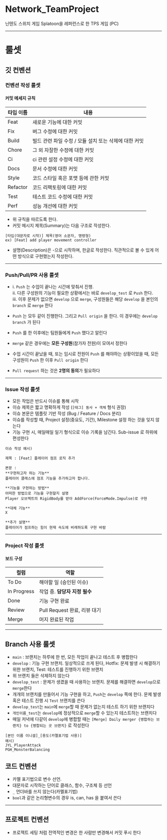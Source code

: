 # Network_TeamProject
닌텐도 스위치 게임 Splatoon을 레퍼런스로 한 TPS 게임 (PC)
***
# 룰셋
## 깃 컨벤션
### 컨벤션 작성 룰셋
#### 커밋 메세지 규칙 

| 타입 이름  | 내용                                                   |
|------------|--------------------------------------------------------|
| Feat       | 새로운 기능에 대한 커밋                                |
| Fix        | 버그 수정에 대한 커밋                                  |
| Build      | 빌드 관련 파일 수정 / 모듈 설치 또는 삭제에 대한 커밋 |
| Chore      | 그 외 자잘한 수정에 대한 커밋                          |
| Ci         | ci 관련 설정 수정에 대한 커밋                         |
| Docs       | 문서 수정에 대한 커밋                                  |
| Style      | 코드 스타일 혹은 포맷 등에 관한 커밋                  |
| Refactor   | 코드 리팩토링에 대한 커밋                              |
| Test       | 테스트 코드 수정에 대한 커밋                           |
| Perf       | 성능 개선에 대한 커밋                                  |

- 위 규칙을 따르도록 한다.
- 커밋 메시지 제목(Summary)는 다음 구조로 작성한다.
```
[타입(대문자로 시작)] 제목(영어 소문자, 명령형)
ex) [Feat] add player movement controller
```
- 설명(Description)은 -으로 시작하며, 한글로 작성한다. 직관적으로 볼 수 있게 어떤 방식으로 구현했는지 작성한다.
---
### Push/Pull/PR 사용 룰셋
- i. `Push` 는 수업이 끝나는 시간에 맞춰서 진행.  
 ii. 다른 구성원의 기능이 필요한 상황에서는 바로 `develop_test` 로 `Push` 한다.  
iii. 이후 문제가 없으면 `develop` 으로 `merge`, 구성원들은 해당 `develop` 을 본인의 `branch` 로 `merge` 한다

- `Push` 는 모두 같이 진행한다. 그리고 `Pull origin` 을 한다. 이 경우에는 `develop branch` 가 된다
- `Push` 를 한 이후에는 팀원들에게 `Push` 했다고 알린다
- `merge` 같은 경우에는 **모든 구성원**(참가자 전원)이 모여서 정한다
- 수업 시간이 끝났을 때, 또는 임시로 전원이 `Push` 를 해야하는 상황이었을 때, 모든 구성원이 `Push` 한 이후 `Pull origin` 한다
- `Pull request` 하는 것은 **2명의 동의**가 필요하다
---
### Issue 작성 룰셋
- 모든 작업은 반드시 이슈를 통해 시작
- 이슈 제목은 짧고 명확하게 작성 (`[태그] 동사 + 객체` 형식 권장)
- 이슈 본문은 템플릿 기반 작성 (Bug / Feature / Docs 분리)
- 이슈를 작성할 때, Project 설정(중요도, 기간), Milestone 설정 하는 것을 잊지 않는다
- 기능 구현 시, 매일매일 일기 형식으로 이슈 기록을 남긴다. Sub-issue 로 하위에 편성한다
```
이슈 작성 예시)

제목 : [Feat] 플레이어 점프 로직 추가

본문 : 
**구현하고자 하는 기능**
플레이어 클래스에 점프 기능을 추가하고자 합니다.

**기능을 구현하는 방법**
어떠한 방법으로 기능을 구현할지 설명
Player 오브젝트의 RigidBody를 받아 AddForce(ForceMode.Impulse)로 구현

**대체 기능**
X

**추가 설명**
플레이어가 점프하는 힘이 현재 속도에 비례하도록 구현 바람
```
---
### Project 작성 룰셋
#### 보드 구성

| 컬럼        | 역할                             |
|-------------|----------------------------------|
| To Do       | 해야할 일 (승인된 이슈)          |
| In Progress | 작업 중. **담당자 지정 필수**     |
| Done        | 기능 구현 완료                   |
| Review      | Pull Request 완료, 리뷰 대기     |
| Merge       | 머지 완료된 작업                 |

---

## Branch 사용 룰셋

- `main` : 브랜치는 하루에 한 번, 모든 작업이 끝나고 테스트 후 병합한다  
- `develop` : 기능 구현 브랜치. 일상적으로 쓰게 된다, Hotfix: 문제 발생 시 해결하기 위한 브랜치, Test: 테스트를 진행하기 위한 브랜치  
- 위 브랜치 들은 삭제하지 않는다  
- `develop_test` : 문제가 생겼을 때 사용하는 브랜치. 문제를 해결하면 `develop`으로 `merge`한다  
- 개개의 브랜치를 만들어서 기능 구현을 하고, `Push`는 `develop` 쪽에 한다. 문제 발생 혹은 테스트 진행 시 `Test` 브랜치를 쓴다  
- `develop_test`는 `main`에 `merge`할 때 문제가 없는지 테스트 하기 위한 브랜치다  
- `개인이름_test`는 `develop`에 정상적으로 `merge`할 수 있는지 테스트하는 브랜치다  
- 매일 저녁에 다같이 `develop`에 병합할 때는 `[Merge] Daily merger {병합하는 브랜치} to {병합되는 곳 브랜치}` 로 작성한다
```
[본인 이름 이니셜]_[용도(카멜표기법 사용)]
예시) 
JYL_PlayerAttack
PGH_MonsterBalancing
```
## 코드 컨벤션
- 카멜 표기법으로 변수 선언.
- 대문자로 시작하는 단어로 클래스, 함수, 구조체 등 선언
- `_` 언더바를 쓰지 않는다(카멜표기법)
- `bool`과 같은 논리형변수의 경우 is, can, has 을 붙여서 쓴다
---
## 프로젝트 컨벤션
- 프로젝트 세팅 처럼 전역적인 변경은 한 사람만 변경해서 커밋 푸시 한다

